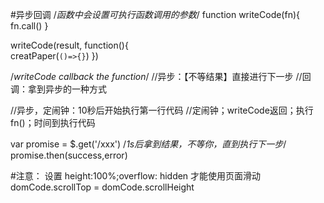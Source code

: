 
#异步回调
/*函数中会设置可执行函数调用的参数*/
function writeCode(fn){
    fn.call()
}


writeCode(result,
    function(){                    
        creatPaper(`()=>{}`)
    })

/*writeCode callback the function*/
//异步：【不等结果】直接进行下一步
//回调：拿到异步的一种方式

//异步，定闹钟：10秒后开始执行第一行代码
//定闹钟；writeCode返回；执行fn()；时间到执行代码

var promise = $.get('/xxx')    /*1s后拿到结果，不等你，直到执行下一步*/
promise.then(success,error)


#注意：
设置
height:100%;overflow: hidden  才能使用页面滑动
domCode.scrollTop = domCode.scrollHeight
